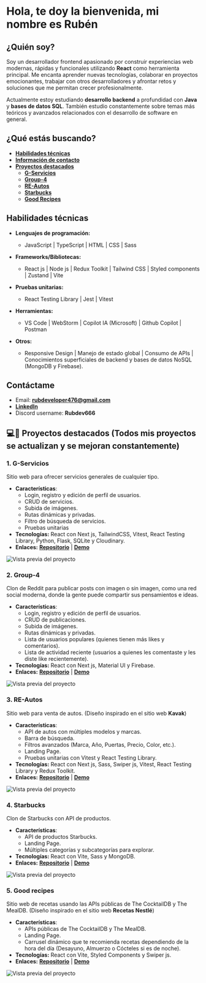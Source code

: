 # Hola, te doy la bienvenida, mi nombre es Rubén

## **¿Quién soy?**
Soy un desarrollador frontend apasionado por construir experiencias web modernas, rápidas y funcionales utilizando **React** como herramienta principal. Me encanta aprender nuevas tecnologías, colaborar en proyectos emocionantes, trabajar con otros desarrolladores y afrontar retos y soluciones que me permitan crecer profesionalmente.

Actualmente estoy estudiando **desarrollo backend** a profundidad con **Java** y **bases de datos SQL**. También estudio constantemente sobre temas más teóricos y avanzados relacionados con el desarrollo de software en general.

## **¿Qué estás buscando?**
- [**Habilidades técnicas**](#habilidades-técnicas)
- [**Información de contacto**](#contáctame)
- [**Proyectos destacados**](#-proyectos-destacados-todos-mis-proyectos-se-actualizan-y-se-mejoran-constantemente)
    - [**G-Servicios**](#1-g-servicios)
    - [**Group-4**](#2-group-4)
    - [**RE-Autos**](#3-re-autos)
    - [**Starbucks**](#4-starbucks)
    - [**Good Recipes**](#5-good-recipes)

## **Habilidades técnicas**
- **Lenguajes de programación:** 
    - JavaScript | TypeScript | HTML | CSS | Sass 

- **Frameworks/Bibliotecas:** 
    - React js | Node js | Redux Toolkit | Tailwind CSS | Styled components | Zustand | Vite

- **Pruebas unitarias:** 
    - React Testing Library | Jest | Vitest

- **Herramientas:** 
    - VS Code | WebStorm | Copilot IA (Microsoft) | Github Copilot | Postman

- **Otros:** 
    - Responsive Design | Manejo de estado global | Consumo de APIs | Conocimientos superficiales de backend y bases de datos NoSQL (MongoDB y Firebase).

## **Contáctame**

- Email: **rubdeveloper476@gmail.com**
- [**LinkedIn**](https://www.linkedin.com/in/rubdev476/)
- Discord username: **Rubdev666**

## 💻🚀 **Proyectos destacados** (Todos mis proyectos se actualizan y se mejoran constantemente)

### 1. **G-Servicios**
Sitio web para ofrecer servicios generales de cualquier tipo.

- **Características**:
    - Login, registro y edición de perfil de usuarios.
    - CRUD de servicios.
    - Subida de imágenes.
    - Rutas dinámicas y privadas.
    - Filtro de búsqueda de servicios.
    - Pruebas unitarias
- **Tecnologías:** React con Next js, TailwindCSS, Vitest, React Testing Library, Python, Flask, SQLite y Cloudinary.
- **Enlaces:** [**Repositorio**](https://github.com/RubDev476/General-services) | [**Demo**](https://g-services.vercel.app/)

![Vista previa del proyecto](images/g-services.jpg)

### 2. **Group-4**
Clon de Reddit para publicar posts con imagen o sin imagen, como una red social moderna, donde la gente puede compartir sus pensamientos e ideas.

- **Características**:
    - Login, registro y edición de perfil de usuarios.
    - CRUD de publicaciones.
    - Subida de imágenes.
    - Rutas dinámicas y privadas.
    - Lista de usuarios populares (quienes tienen más likes y comentarios).
    - Lista de actividad reciente (usuarios a quienes les comentaste y les diste like recientemente).
- **Tecnologías:** React con Next js, Material UI y Firebase.
- **Enlaces:** [**Repositorio**](https://github.com/RubDev476/Group-4) | [**Demo**](https://group-4-rho.vercel.app/)

![Vista previa del proyecto](images/group-4.jpg)

### 3. **RE-Autos**
Sitio web para venta de autos. (Diseño inspirado en el sitio web **Kavak**)

- **Características**:
    - API de autos con múltiples modelos y marcas.
    - Barra de búsqueda.
    - Filtros avanzados (Marca, Año, Puertas, Precio, Color, etc.).
    - Landing Page.
    - Pruebas unitarias con Vitest y React Testing Library.
- **Tecnologías:** React con Next js, Sass, Swiper js, Vitest, React Testing Library y Redux Toolkit.
- **Enlaces:** [**Repositorio**](https://github.com/RubDev476/RE-Cars) | [**Demo**](https://re-cars.vercel.app/)

![Vista previa del proyecto](images/re-cars.jpg)

### 4. **Starbucks**
Clon de Starbucks con API de productos.

- **Características**:
    - API de productos Starbucks.
    - Landing Page.
    - Múltiples categorías y subcategorías para explorar.
- **Tecnologías:** React con Vite, Sass y MongoDB.
- **Enlaces:** [**Repositorio**](https://github.com/RubDev476/starbucks-clone-api) | [**Demo**](https://starbucks-clone-amber.vercel.app/)

![Vista previa del proyecto](images/starbucks.jpg)

### 5. **Good recipes**
Sitio web de recetas usando las APIs públicas de The CocktailDB y The MealDB. (Diseño inspirado en el sitio web **Recetas Nestlé**)

- **Características**:
    - APIs públicas de The CocktailDB y The MealDB.
    - Landing Page.
    - Carrusel dinámico que te recomienda recetas dependiendo de la hora del día (Desayuno, Almuerzo o Cócteles si es de noche).
- **Tecnologías:** React con Vite, Styled Components y Swiper js.
- **Enlaces:** [**Repositorio**](https://github.com/RubDev476/Good-recipes) | [**Demo**](https://good-recipes-vert.vercel.app/)

![Vista previa del proyecto](images/good-recipes.jpg)
